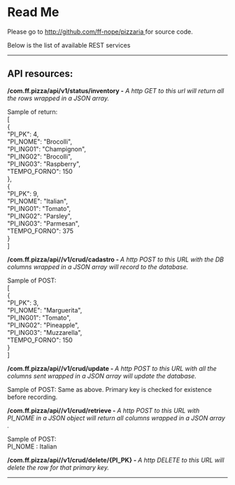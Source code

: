 
<html>
<head>
<meta charset="ISO-8859-1">
<title></title>
<style type="text/css">
</style>
</head>
<body>

<h1>Read Me</h1>



<p>	Please go to <a href="http://github.com/ff-nope/pizzaria"> http://github.com/ff-nope/pizzaria  </a> for source code. </p>
<p>Below is the list of available REST services <br />
	
</p>
<hr>

<h2>API resources: </h2>
<p>
	<strong>/com.ff.pizza/api/v1/status/inventory -</strong> <em>A http GET to this url will return all the rows wrapped in a JSON array.</em>
	<p  class="Ident">Sample of return:<BR>
	[<BR>
    {<BR>
        "PI_PK": 4,<BR>
        "PI_NOME": "Brocolli",<BR>
        "PI_ING01": "Champignon",<BR>
        "PI_ING02": "Brocolli",<BR>
        "PI_ING03": "Raspberry",<BR>
        "TEMPO_FORNO": 150<BR>
    },<BR>
    {<BR>
        "PI_PK": 9,<BR>
        "PI_NOME": "Italian",<BR>
        "PI_ING01": "Tomato",<BR>
        "PI_ING02": "Parsley",<BR>
        "PI_ING03": "Parmesan",<BR>
        "TEMPO_FORNO": 375<BR>
    }<BR>
]</p>


<p>
    <p>
	<strong>/com.ff.pizza/api//v1/crud/cadastro - </strong><em>A http POST to this URL with the DB columns wrapped in a JSON array will record to the database.</em>
	<p  class="Ident">Sample of POST:<BR>
	[<BR>
    {<BR>
        "PI_PK": 3,<BR>
        "PI_NOME": "Marguerita",<BR>
        "PI_ING01": "Tomato",<BR>
        "PI_ING02": "Pineapple",<BR>
        "PI_ING03": "Muzzarella",<BR>
        "TEMPO_FORNO": 150<BR>
    }<BR>
    ]<BR>
</p>
<p>
    <p>
	<strong>/com.ff.pizza/api//v1/crud/update - </strong><em>A http POST to this URL with all the columns sent wrapped in a JSON array will update the database.</em>
	<p  class="Ident">Sample of POST: Same as above. Primary key is checked for existence before recording.<BR>
	
</p>


<p>
    <p>
	<strong>/com.ff.pizza/api//v1/crud/retrieve - </strong><em>A http POST to this URL with PI_NOME in a JSON object will return all columns wrapped in a JSON array .</em>
</p>
<p  class="Ident">Sample of POST:<BR>
	PI_NOME : Italian<BR>
</p>

<p>
    <p>
	<strong>/com.ff.pizza/api//v1/crud/delete/{PI_PK} - </strong><em>A http DELETE to this URL will delete the row for that primary key.</em>




<hr>

























</body>
</html>